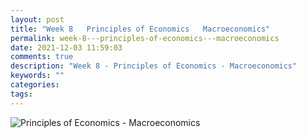 ```yaml
---
layout: post
title: "Week 8   Principles of Economics   Macroeconomics"
permalink: week-8---principles-of-economics---macroeconomics
date: 2021-12-03 11:59:03
comments: true
description: "Week 8 - Principles of Economics - Macroeconomics"
keywords: ""
categories:
tags:
---
```


![Principles of Economics - Macroeconomics](/images/macroeconomics.png)
